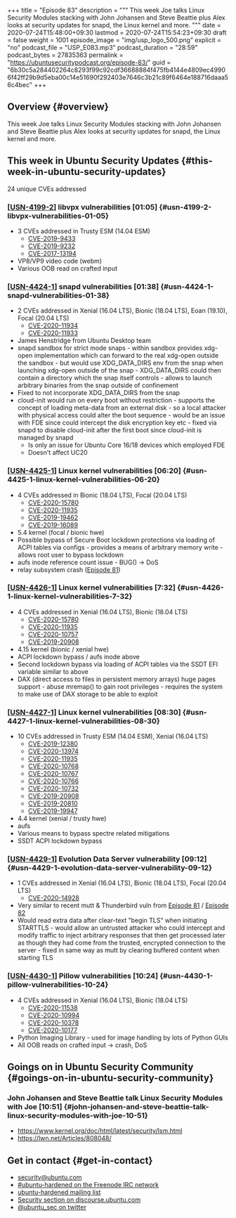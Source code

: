 +++
title = "Episode 83"
description = """
  This week Joe talks Linux Security Modules stacking with John Johansen and
  Steve Beattie plus Alex looks at security updates for snapd, the Linux
  kernel and more.
  """
date = 2020-07-24T15:48:00+09:30
lastmod = 2020-07-24T15:54:23+09:30
draft = false
weight = 1001
episode_image = "img/usp_logo_500.png"
explicit = "no"
podcast_file = "USP_E083.mp3"
podcast_duration = "28:59"
podcast_bytes = 27835363
permalink = "https://ubuntusecuritypodcast.org/episode-83/"
guid = "6b30c5a284402264c8293f99c92cdf36688884f475fb4144e4809ec49906f42ff29b9d5eba00c14e51690f292403e7646c3b21c89f6464e188716daaa56c4bec"
+++

## Overview {#overview}

This week Joe talks Linux Security Modules stacking with John Johansen and
Steve Beattie plus Alex looks at security updates for snapd, the Linux
kernel and more.


## This week in Ubuntu Security Updates {#this-week-in-ubuntu-security-updates}

24 unique CVEs addressed


### [[USN-4199-2](https://usn.ubuntu.com/4199-2/)] libvpx vulnerabilities [01:05] {#usn-4199-2-libvpx-vulnerabilities-01-05}

-   3 CVEs addressed in Trusty ESM (14.04 ESM)
    -   [CVE-2019-9433](https://people.canonical.com/~ubuntu-security/cve/CVE-2019-9433) <!-- low -->
    -   [CVE-2019-9232](https://people.canonical.com/~ubuntu-security/cve/CVE-2019-9232) <!-- low -->
    -   [CVE-2017-13194](https://people.canonical.com/~ubuntu-security/cve/CVE-2017-13194) <!-- low -->
-   VP8/VP9 video code (webm)
-   Various OOB read on crafted input


### [[USN-4424-1](https://usn.ubuntu.com/4424-1/)] snapd vulnerabilities [01:38] {#usn-4424-1-snapd-vulnerabilities-01-38}

-   2 CVEs addressed in Xenial (16.04 LTS), Bionic (18.04 LTS), Eoan (19.10), Focal (20.04 LTS)
    -   [CVE-2020-11934](https://people.canonical.com/~ubuntu-security/cve/CVE-2020-11934) <!-- medium -->
    -   [CVE-2020-11933](https://people.canonical.com/~ubuntu-security/cve/CVE-2020-11933) <!-- medium -->
-   James Henstridge from Ubuntu Desktop team
-   snapd sandbox for strict mode snaps - within sandbox provides xdg-open
    implementation which can forward to the real xdg-open outside the
    sandbox - but would use XDG\_DATA\_DIRS env from the snap when launching
    xdg-open outside of the snap - XDG\_DATA\_DIRS could then contain a
    directory which the snap itself controls - allows to launch arbitrary
    binaries from the snap outside of confinement
-   Fixed to not incorporate XDG\_DATA\_DIRS from the snap
-   cloud-init would run on every boot without restriction - supports the
    concept of loading meta-data from an external disk - so a local attacker
    with physical access could alter the boot sequence - would be an issue
    with FDE since could intercept the disk encryption key etc - fixed via
    snapd to disable cloud-init after the first boot since cloud-init is
    managed by snapd
    -   Is only an issue for Ubuntu Core 16/18 devices which employed FDE
    -   Doesn't affect UC20


### [[USN-4425-1](https://usn.ubuntu.com/4425-1/)] Linux kernel vulnerabilities [06:20] {#usn-4425-1-linux-kernel-vulnerabilities-06-20}

-   4 CVEs addressed in Bionic (18.04 LTS), Focal (20.04 LTS)
    -   [CVE-2020-15780](https://people.canonical.com/~ubuntu-security/cve/CVE-2020-15780) <!-- medium -->
    -   [CVE-2020-11935](https://people.canonical.com/~ubuntu-security/cve/CVE-2020-11935) <!-- medium -->
    -   [CVE-2019-19462](https://people.canonical.com/~ubuntu-security/cve/CVE-2019-19462) <!-- medium -->
    -   [CVE-2019-16089](https://people.canonical.com/~ubuntu-security/cve/CVE-2019-16089) <!-- low -->
-   5.4 kernel (focal / bionic hwe)
-   Possible bypass of Secure Boot lockdown protections via loading of ACPI
    tables via configs - provides a means of arbitrary memory write - allows
    root user to bypass lockdown
-   aufs inode reference count issue - BUG() -> DoS
-   relay subsystem crash ([Episode 81](https://ubuntusecuritypodcast.org/episode-81/))


### [[USN-4426-1](https://usn.ubuntu.com/4426-1/)] Linux kernel vulnerabilities [7:32] {#usn-4426-1-linux-kernel-vulnerabilities-7-32}

-   4 CVEs addressed in Xenial (16.04 LTS), Bionic (18.04 LTS)
    -   [CVE-2020-15780](https://people.canonical.com/~ubuntu-security/cve/CVE-2020-15780) <!-- medium -->
    -   [CVE-2020-11935](https://people.canonical.com/~ubuntu-security/cve/CVE-2020-11935) <!-- medium -->
    -   [CVE-2020-10757](https://people.canonical.com/~ubuntu-security/cve/CVE-2020-10757) <!-- medium -->
    -   [CVE-2019-20908](https://people.canonical.com/~ubuntu-security/cve/CVE-2019-20908) <!-- medium -->
-   4.15 kernel (bionic / xenial hwe)
-   ACPI lockdown bypass / aufs inode above
-   Second lockdown bypass via loading of ACPI tables via the SSDT EFI
    variable similar to above
-   DAX (direct access to files in persistent memory arrays) huge pages
    support - abuse mremap() to gain root privileges - requires the system to
    make use of DAX storage to be able to exploit


### [[USN-4427-1](https://usn.ubuntu.com/4427-1/)] Linux kernel vulnerabilities [08:30] {#usn-4427-1-linux-kernel-vulnerabilities-08-30}

-   10 CVEs addressed in Trusty ESM (14.04 ESM), Xenial (16.04 LTS)
    -   [CVE-2019-12380](https://people.canonical.com/~ubuntu-security/cve/CVE-2019-12380) <!-- negligible -->
    -   [CVE-2020-13974](https://people.canonical.com/~ubuntu-security/cve/CVE-2020-13974) <!-- low -->
    -   [CVE-2020-11935](https://people.canonical.com/~ubuntu-security/cve/CVE-2020-11935) <!-- medium -->
    -   [CVE-2020-10768](https://people.canonical.com/~ubuntu-security/cve/CVE-2020-10768) <!-- medium -->
    -   [CVE-2020-10767](https://people.canonical.com/~ubuntu-security/cve/CVE-2020-10767) <!-- medium -->
    -   [CVE-2020-10766](https://people.canonical.com/~ubuntu-security/cve/CVE-2020-10766) <!-- medium -->
    -   [CVE-2020-10732](https://people.canonical.com/~ubuntu-security/cve/CVE-2020-10732) <!-- low -->
    -   [CVE-2019-20908](https://people.canonical.com/~ubuntu-security/cve/CVE-2019-20908) <!-- medium -->
    -   [CVE-2019-20810](https://people.canonical.com/~ubuntu-security/cve/CVE-2019-20810) <!-- low -->
    -   [CVE-2019-19947](https://people.canonical.com/~ubuntu-security/cve/CVE-2019-19947) <!-- low -->
-   4.4 kernel (xenial / trusty hwe)
-   aufs
-   Various means to bypass spectre related mitigations
-   SSDT ACPI lockdown bypass


### [[USN-4429-1](https://usn.ubuntu.com/4429-1/)] Evolution Data Server vulnerability [09:12] {#usn-4429-1-evolution-data-server-vulnerability-09-12}

-   1 CVEs addressed in Xenial (16.04 LTS), Bionic (18.04 LTS), Focal (20.04 LTS)
    -   [CVE-2020-14928](https://people.canonical.com/~ubuntu-security/cve/CVE-2020-14928) <!-- medium -->
-   Very similar to recent mutt & Thunderbird vuln from [Episode 81](https://ubuntusecuritypodcast.org/episode-81/) / [Episode
    82](https://ubuntusecuritypodcast.org/episode-82/)
-   Would read extra data after clear-text "begin TLS" when initiating
    STARTTLS - would allow an untrusted attacker who could intercept and
    modify traffic to inject arbitrary responses that then get processed
    later as though they had come from the trusted, encrypted connection to
    the server - fixed in same way as mutt by clearing buffered content when
    starting TLS


### [[USN-4430-1](https://usn.ubuntu.com/4430-1/)] Pillow vulnerabilities [10:24] {#usn-4430-1-pillow-vulnerabilities-10-24}

-   4 CVEs addressed in Xenial (16.04 LTS), Bionic (18.04 LTS)
    -   [CVE-2020-11538](https://people.canonical.com/~ubuntu-security/cve/CVE-2020-11538) <!-- low -->
    -   [CVE-2020-10994](https://people.canonical.com/~ubuntu-security/cve/CVE-2020-10994) <!-- low -->
    -   [CVE-2020-10378](https://people.canonical.com/~ubuntu-security/cve/CVE-2020-10378) <!-- low -->
    -   [CVE-2020-10177](https://people.canonical.com/~ubuntu-security/cve/CVE-2020-10177) <!-- low -->
-   Python Imaging Library - used for image handling by lots of Python GUIs
-   All OOB reads on crafted input -> crash, DoS


## Goings on in Ubuntu Security Community {#goings-on-in-ubuntu-security-community}


### John Johansen and Steve Beattie talk Linux Security Modules with Joe [10:51] {#john-johansen-and-steve-beattie-talk-linux-security-modules-with-joe-10-51}

-   <https://www.kernel.org/doc/html/latest/security/lsm.html>
-   <https://lwn.net/Articles/808048/>


## Get in contact {#get-in-contact}

-   [security@ubuntu.com](mailto:security@ubuntu.com)
-   [#ubuntu-hardened on the Freenode IRC network](http://webchat.freenode.net/#ubuntu-hardened)
-   [ubuntu-hardened mailing list](https://lists.ubuntu.com/mailman/listinfo/ubuntu-hardened)
-   [Security section on discourse.ubuntu.com](https://discourse.ubuntu.com/c/security)
-   [@ubuntu\_sec on twitter](https://twitter.com/ubuntu%5Fsec)
